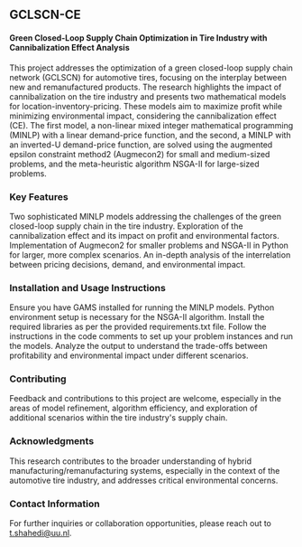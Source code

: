## GCLSCN-CE
#### Green Closed-Loop Supply Chain Optimization in Tire Industry with Cannibalization Effect Analysis

This project addresses the optimization of a green closed-loop supply chain network (GCLSCN) for automotive tires, focusing on the interplay between new and remanufactured products. The research highlights the impact of cannibalization on the tire industry and presents two mathematical models for location-inventory-pricing. These models aim to maximize profit while minimizing environmental impact, considering the cannibalization effect (CE). The first model, a non-linear mixed integer mathematical programming (MINLP) with a linear demand-price function, and the second, a MINLP with an inverted-U demand-price function, are solved using the augmented epsilon constraint method2 (Augmecon2) for small and medium-sized problems, and the meta-heuristic algorithm NSGA-II for large-sized problems.

### Key Features
Two sophisticated MINLP models addressing the challenges of the green closed-loop supply chain in the tire industry.
Exploration of the cannibalization effect and its impact on profit and environmental factors.
Implementation of Augmecon2 for smaller problems and NSGA-II in Python for larger, more complex scenarios.
An in-depth analysis of the interrelation between pricing decisions, demand, and environmental impact.

### Installation and Usage Instructions
Ensure you have GAMS installed for running the MINLP models.
Python environment setup is necessary for the NSGA-II algorithm. Install the required libraries as per the provided requirements.txt file.
Follow the instructions in the code comments to set up your problem instances and run the models.
Analyze the output to understand the trade-offs between profitability and environmental impact under different scenarios.

### Contributing
Feedback and contributions to this project are welcome, especially in the areas of model refinement, algorithm efficiency, and exploration of additional scenarios within the tire industry's supply chain.

### Acknowledgments
This research contributes to the broader understanding of hybrid manufacturing/remanufacturing systems, especially in the context of the automotive tire industry, and addresses critical environmental concerns.

### Contact Information
For further inquiries or collaboration opportunities, please reach out to t.shahedi@uu.nl.
